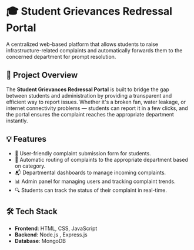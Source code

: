 # 🎓 Student Grievances Redressal Portal

A centralized web-based platform that allows students to raise infrastructure-related complaints and automatically forwards them to the concerned department for prompt resolution.

## 📌 Project Overview

The **Student Grievances Redressal Portal** is built to bridge the gap between students and administration by providing a transparent and efficient way to report issues. Whether it's a broken fan, water leakage, or internet connectivity problems — students can report it in a few clicks, and the portal ensures the complaint reaches the appropriate department instantly.

## 💡 Features

- 📝 User-friendly complaint submission form for students.
- 🤖 Automatic routing of complaints to the appropriate department based on category.
- 📬 Departmental dashboards to manage incoming complaints.
- 📊 Admin panel for managing users and tracking complaint trends.
- 🔍 Students can track the status of their complaint in real-time.

## 🛠️ Tech Stack

- **Frontend**: HTML, CSS, JavaScript
- **Backend**: Node.js , Express.js
- **Database**: MongoDB
